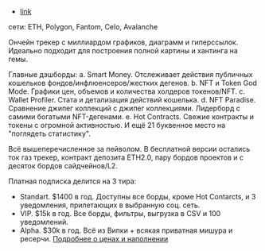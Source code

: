 - [link](https://www.nansen.ai)

сети: ETH, Polygon, Fantom, Celo, Avalanche

Ончейн трекер с миллиардом графиков, диаграмм и гиперссылок. Идеально подходит для построения полной картины и хантинга на гемы. 

Главные дэшборды:
a. Smart Money. 
Отслеживает действия публичных кошельков фондов/инфлюенсеров/жестких дегенов.
b. NFT и Token God Mode. 
Графики цен, объемов и количества холдеров токенов/NFT.
c. Wallet Profiler. 
Стата и детализация действий кошелька. 
d. NFT Paradise. 
Сравнение джипег коллекций с джипег коллекциями. Лидерборд с самими богатыми NFT-дегенами.
e. Hot Contracts. 
Свежие контракты и токены с огромной активностью.
И ещё 21 буквенное место на "поглядеть статистику".

Всё вышеперечисленное за пейволом. В бесплатной версии остались ток газ трекер, контракт депозита ETH2.0, пару бордов проектов и с десяток бордов сайдчейнов/L2.

Платная подписка делится на 3 тира:
- Standart. $1400 в год. 
Доступны все борды, кроме Hot Contarcts, и 3 уведомления, прилетающих в выбранную соц. сеть. 
- VIP. $15k в год. 
Все борды, фильтры, выгрузка в CSV и 100 уведомлений.
- Alpha. $30k в год. 
Всё из Випки + всякая приватная мишура и ресерчи. 
[Подробнее о ценах и наполнении](https://www.nansen.ai/plans)
